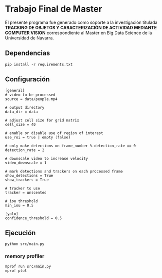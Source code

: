 # Trabajo Final de Master
El presente programa fue generado como soporte a la investigación titulada **TRACKING DE OBJETOS Y CARACTERIZACIÓN DE ACTIVIDAD MEDIANTE COMPUTER VISION** correspondiente al Master en Big Data Science de la Universidad de Navarra.

## Dependencias
```
pip install -r requirements.txt
```

## Configuración
```
[general]
# video to be processed
source = data/people.mp4

# output directory
data_dir = data

# adjust cell size for grid matrix
cell_size = 40

# enable or disable use of region of interest
use_roi = true | empty (false)

# only make detections on frame_number % detection_rate == 0
detection_rate = 2

# downscale video to increase velocity
video_downscale = 1

# mark detections and trackers on each processed frame
show_detections = True
show_trackers = True

# tracker to use
tracker = unscented

# iou threshold
min_iou = 0.5

[yolo]
confidence_threshold = 0.5
```

## Ejecución
```
python src/main.py
```

### memory profiler
```
mprof run src/main.py
mprof plot
````
